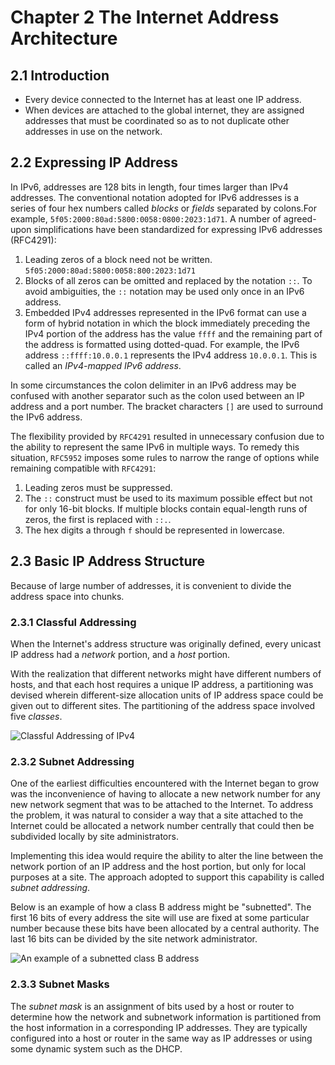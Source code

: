 # Chapter 2 The Internet Address Architecture

## 2.1 Introduction

+ Every device connected to the Internet has at least one IP address.
+ When devices are attached to the global internet, they are assigned addresses that
must be coordinated so as to not duplicate other addresses in use on the network.

## 2.2 Expressing IP Address

In IPv6, addresses are 128 bits in length, four times larger than IPv4 addresses. The
conventional notation adopted for IPv6 addresses is a series of four hex numbers
called *blocks* or *fields* separated by colons.For example,
`5f05:2000:80ad:5800:0058:0800:2023:1d71`. A number of agreed-upon simplifications
have been standardized for expressing IPv6 addresses (RFC4291):

1. Leading zeros of a block need not be written. `5f05:2000:80ad:5800:0058:800:2023:1d71`
2. Blocks of all zeros can be omitted and replaced by the notation `::`. To avoid
ambiguities, the `::` notation may be used only once in an IPv6 address.
3. Embedded IPv4 addresses represented in the IPv6 format can use a form of hybrid
notation in which the block immediately preceding the IPv4 portion of the address
has the value `ffff` and the remaining part of the address is formatted using dotted-quad.
For example, the IPv6 address `::ffff:10.0.0.1` represents the IPv4 address `10.0.0.1`. This
is called an *IPv4-mapped IPv6 address*.

In some circumstances the colon delimiter in an IPv6 address may be confused with another separator
such as the colon used between an IP address and a port number. The bracket characters `[]` are used
to surround the IPv6 address.

The flexibility provided by `RFC4291` resulted in unnecessary confusion due to the ability to
represent the same IPv6 in multiple ways. To remedy this situation, `RFC5952` imposes some
rules to narrow the range of options while remaining compatible with `RFC4291`:

1. Leading zeros must be suppressed.
2. The `::` construct must be used to its maximum possible effect but not for only 16-bit blocks.
If multiple blocks contain equal-length runs of zeros, the first is replaced with `::.`.
3. The hex digits a through `f` should be represented in lowercase.

## 2.3 Basic IP Address Structure

Because of large number of addresses, it is convenient to divide the address space into
chunks.

### 2.3.1 Classful Addressing

When the Internet's address structure was originally defined, every unicast IP address
had a *network* portion, and a *host* portion.

With the realization that different networks might have different numbers of hosts, and
that each host requires a unique IP address, a partitioning was devised wherein
different-size allocation units of IP address space could be given out to different sites.
The partitioning of the address space involved five *classes*.

![Classful Addressing of IPv4](https://s2.loli.net/2022/03/12/mOJCaUNfMWDxI6o.png)

### 2.3.2 Subnet Addressing

One of the earliest difficulties encountered with the Internet began to grow was the
inconvenience of having to allocate a new network number for any new network segment
that was to be attached to the Internet. To address the problem, it was natural to
consider a way that a site attached to the Internet could be allocated a network
number centrally that could then be subdivided locally by site administrators.

Implementing this idea would require the ability to alter the line between the
network portion of an IP address and the host portion, but only for local purposes
at a site. The approach adopted to support this capability is called
*subnet addressing*.

Below is an example of how a class B address might be "subnetted". The first 16 bits
of every address the site will use are fixed at some particular number because these
bits have been allocated by a central authority. The last 16 bits can be divided by
the site network administrator.

![An example of a subnetted class B address](https://s2.loli.net/2022/03/12/5Dfyp7HIemRLEvP.png)

### 2.3.3 Subnet Masks

The *subnet mask* is an assignment of bits used by a host or router to determine how the
network and subnetwork information is partitioned from the host information in a
corresponding IP addresses. They are typically configured into a host or router in the
same way as IP addresses or using some dynamic system such as the DHCP.
